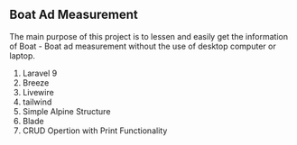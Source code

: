 ## Boat Ad Measurement

The main purpose of this project is to lessen and easily get the information of Boat - Boat ad measurement without the use of desktop computer or laptop.

1. Laravel 9
2. Breeze
3. Livewire
4. tailwind
5. Simple Alpine Structure
6. Blade
7. CRUD Opertion with Print Functionality

